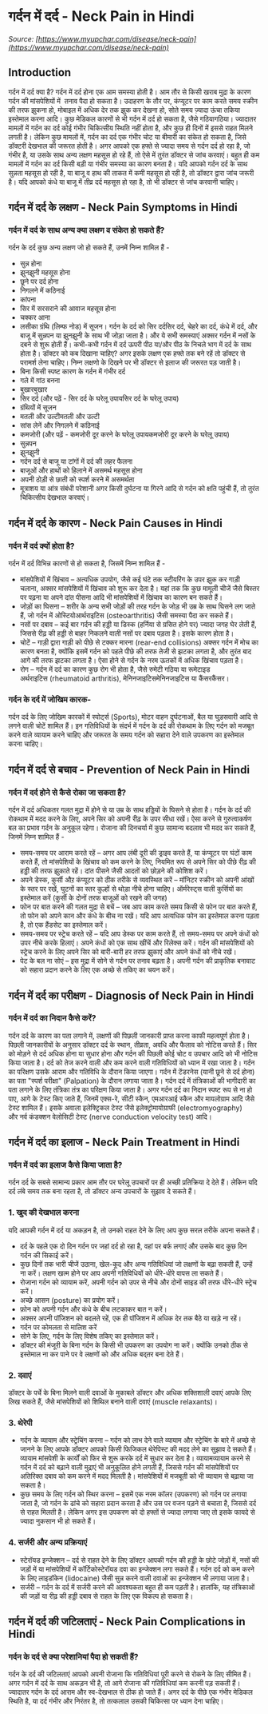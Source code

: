 # गर्दन में दर्द - Neck Pain in Hindi
_Source: [https://www.myupchar.com/disease/neck-pain](https://www.myupchar.com/disease/neck-pain)_

## Introduction
गर्दन में दर्द क्या है?
गर्दन में दर्द होना एक आम समस्या होती है। आम तौर से किसी खराब मुद्रा के कारण गर्दन की मांसपेशियों में  तनाव पैदा हो सकता है। उदाहरण के तौर पर, कंप्यूटर पर काम करते समय स्क्रीन की तरफ झुकना हो, मोबाइल में अधिक देर तक झुक कर देखना हो, सोते समय ज़्यादा ऊंचा तकिया इस्तेमाल करना आदि। कुछ मेडिकल कारणों से भी गर्दन में दर्द हो सकता है, जैसे गठियागठिया।
ज्यादातर मामलों में गर्दन का दर्द कोई गंभीर चिकित्सीय स्थिति नहीं होता है, और कुछ ही दिनों में इससे राहत मिलने लगती है। लेकिन कुछ मामलों में, गर्दन का दर्द एक गंभीर चोट या बीमारी का संकेत हो सकता है, जिसे डॉक्टरी देखभाल की जरूरत होती है। अगर आपको एक हफ्ते से ज्यादा समय से गर्दन दर्द हो रहा है, जो गंभीर है, या उसके साथ अन्य लक्षण महसूस हो रहे हैं, तो ऐसे में तुरंत डॉक्टर से जांच करवाएं।
बहुत ही कम मामलों में गर्दन का दर्द किसी बड़ी या गंभीर समस्या का कारण बनता है। यदि आपको गर्दन दर्द के साथ सुन्नता महसूस हो रही है, या बाजू व हाथ की ताकत में कमी महसूस हो रही है, तो डॉक्टर द्वारा जांच जरूरी है। यदि आपको कंधे या बाजू में तीव्र दर्द महसूस हो रहा है, तो भी डॉक्टर से जांच करवानी चाहिए।

## गर्दन में दर्द के लक्षण - Neck Pain Symptoms in Hindi
### गर्दन में दर्द के साथ अन्य क्या लक्षण व संकेत हो सकते हैं?
गर्दन के दर्द कुछ अन्य लक्षण जो हो सकते हैं, उनमें निम्न शामिल हैं -
- सुन्न होना
- झुनझुनी महसूस होना
- छूने पर दर्द होना
- निगलने में कठिनाई
- कांपना
- सिर में सरसराने की आवाज महसूस होना
- चक्कर आना
- लसीका ग्रंथि (लिम्फ नोड) में सूजन।
गर्दन के दर्द को सिर दर्दसिर दर्द, चेहरे का दर्द, कंधे में दर्द, और बाजू में सुन्नपन या झुनझुनी के साथ भी जोड़ा जाता है। और ये सभी समस्याएं अक्सर गर्दन में नसों के दबने से शुरू होती हैं। कभी-कभी गर्दन में दर्द ऊपरी पीठ या/और पीठ के निचले भाग में दर्द के साथ होता है।
डॉक्टर को कब दिखाना चाहिए?
अगर इसके लक्षण एक हफ्ते तक बने रहें तो डॉक्टर से परामर्श लेना चाहिए। निम्न लक्षणो के दिखने पर भी डॉक्टर से इलाज की जरूरत पड़ जाती है।
- बिना किसी स्पष्ट कारण के गर्दन में गंभीर दर्द
- गले में गांठ बनना
- बुखारबुखार
- सिर दर्द (और पढ़ें - सिर दर्द के घरेलू उपायसिर दर्द के घरेलू उपाय)
- ग्रंथियों में सूजन
- मतली और उल्टीमतली और उल्टी
- सांस लेनें और निगलने में कठिनाई
- कमजोरी (और पढ़ें - कमजोरी दूर करने के घरेलू उपायकमजोरी दूर करने के घरेलू उपाय)
- सुन्नपन
- झुनझुनी
- गर्दन दर्द से बाजू या टांगों में दर्द की लहर फैलना
- बाजूओं और हाथों को हिलाने में असमर्थ महसूस होना
- अपनी ठोड़ी से छाती को स्पर्श करने में असमर्थता
- मूत्राशय या आंत्र संबंधी परेशानी
अगर किसी दुर्घटना या गिरने आदि से गर्दन को क्षति पहुंची हैं, तो तुरंत चिकित्सीय देखभाल करवाएं।

## गर्दन में दर्द के कारण - Neck Pain Causes in Hindi
### गर्दन में दर्द क्यों होता है?
गर्दन में दर्द विभिन्न कारणों से हो सकता है, जिसमें निम्न शामिल हैं -
- मांसपेशियों में खिंचाव – अत्यधिक उपयोग, जैसे कई घंटे तक स्टीयरिंग के उपर झुक कर गाड़ी चलाना, अक्सर मांसपेशियों में खिंचाव को शुरू कर देता है। यहां तक कि कुछ मामूली चीजें जैसे बिस्तर पर पढ़ना या अपने दांत पीसना आदि भी मांसपेशियों में खिंचाव का कारण बन सकते हैं।
- जोड़ों का घिसना – शरीर के अन्य सभी जोड़ों की तरह गर्दन के जोड़ भी उम्र के साथ घिसने लग जाते हैं, जो गर्दन में ओस्टियोआर्थराइटिस (osteoarthritis) जैसी समस्या पैदा कर सकते हैं।
- नसों पर दबाव – कई बार गर्दन की हड्डी या डिस्क (हर्निया से ग्रसित होने पर) ज्यादा जगह घेर लेती हैं, जिससे रीढ़ की हड्डी से बाहर निकलने वाली नसों पर दबाव पड़ता है। इसके कारण होता है।
- चोटें – गाड़ी द्वारा गाड़ी को पीछे से टक्कर मारना (rear-end collisions) अक्सर गर्दन में मोच का कारण बनता है, क्योंकि इसमें गर्दन को पहले पीछे की तरफ तेजी से झटका लगता है, और तुरंत बाद आगे की तरफ झटका लगता है। ऐसा होने से गर्दन के नरम ऊतकों में अधिक खिंचाव पड़ता है।
- रोग – गर्दन में दर्द का कारण कुछ रोग भी होता है, जैसे रुमेटी गठिया या रूमेटाइड अर्थराइटिस (rheumatoid arthritis), मेनिनजाइटिसमेनिनजाइटिस या कैंसरकैंसर।
### गर्दन के दर्द में जोखिम कारक-
गर्दन दर्द के लिए जोखिम कारकों में स्पोर्ट्स (Sports), मोटर वाहन दुर्घटनाओं, बैल या घुड़सवारी आदि से लगने वाली चोटें शामिल हैं। इन गतिविधियों के संदर्भ में गर्दन के दर्द की रोकथाम के लिए गर्दन को मजबूत करने वाले व्यायाम करने चाहिए और जरूरत के समय गर्दन को सहारा देने वाले उपकरण का इस्तेमाल करना चाहिए।

## गर्दन में दर्द से बचाव - Prevention of Neck Pain in Hindi
### गर्दन में दर्द होने से कैसे रोका जा सकता है?
गर्दन में दर्द अधिकतर गलत मुद्रा में होने से या उम्र के साथ हड्डियों के घिसने से होता है। गर्दन के दर्द की रोकथाम में मदद करने के लिए, अपने सिर को अपनी रीढ़ के उपर सीधा रखें। ऐसा करने से गुरुत्वाकर्षण बल का प्रभाव गर्दन के अनुकूल रहेगा। रोजाना की दिनचर्या में कुछ सामान्य बदलाव भी मदद कर सकते हैं, जिनमें निम्न शामिल हैं -
- समय-समय पर आराम करते रहें – अगर आप लंबी दूरी की ड्राइव करते हैं, या कंप्यूटर पर घंटों काम करते हैं, तो मांसपेशियों के खिंचाव को कम करने के लिए, नियमित रूप से अपने सिर को पीछे रीढ़ की हड्डी की तरफ झुकाते रहें। दांत पीसने जैसी आदतों को छोड़ने की कोशिश करें।
- अपने डेस्क, कुर्सी औऱ कंप्यूटर को ठीक तरीके से व्यवस्थित करें – मॉनिटर स्क्रीन को अपनी आंखों के स्तर पर रखें, घुटनों का स्तर कुल्हों से थोड़ा नीचे होना चाहिए। ऑर्मरेस्ट्स वाली कुर्सियों का इस्तेमाल करें (कुर्सी के दोनों तरफ बाजूओं को रखने की जगह)
- फोन पर बात करने की गलत मुद्रा से बचें – जब आप काम करते समय किसी से फोन पर बात करते हैं, तो फोन को अपने कान और कंधे के बीच ना रखें। यदि आप अत्यधिक फोन का इस्तेमाल करना पड़ता है, तो एक हैंडसेट का इस्तेमाल करें।
- समय-समय पर स्ट्रेच करते रहें – यदि आप डेस्क पर काम करते हैं, तो समय-समय पर अपने कंधों को उपर नीचे करके हिलाएं। अपने कंधों को एक साथ खींचें और रिलेक्स करें। गर्दन की मांसपेशियों को स्ट्रेच करने के लिए अपने सिर को बारी-बारी हर तरफ झुकाएं और अपने कंधों को नीचे रखें।
- पेट के बल ना सोएं – इस मुद्रा में सोने से गर्दन पर तनाव बढ़ता है। अपनी गर्दन की प्राकृतिक बनावाट को सहारा प्रदान करने के लिए एक अच्छे से तकिए का चयन करें।

## गर्दन में दर्द का परीक्षण - Diagnosis of Neck Pain in Hindi
### गर्दन में दर्द का निदान कैसे करें?
गर्दन दर्द के कारण का पता लगाने में, लक्षणों की पिछली जानकारी प्राप्त करना काफी महत्वपूर्ण होता है। पिछली जानकारीयों के अनुसार डॉक्टर दर्द के स्थान, तीव्रता, अवधि और फैलाव को नोटिस करते हैं। सिर को मोड़ने से दर्द अधिक होना या सुधार होना और गर्दन की पिछली कोई चोट व उपचार आदि को भी नोटिस किया जाता है। दर्द को तेज करने वाली और कम करने वाली गतिविधियों को ध्यान में रखा जाता है।
गर्दन का परिक्षण उसके आराम और गतिविधि के दौरान किया जाएगा। गर्दन में टेंडरनेस (यानी छूने से दर्द होना) का पता "स्‍पर्श परीक्षा" (Palpation) के दौरान लगाया जाता है। गर्दन दर्द में तंत्रिकाओं की भागीदारी का पता लगाने के लिए तंत्रिका तंत्र का परिक्षण किया जाता है।
अगर गर्दन दर्द का निदान स्पष्ट रूप से ना हो पाए, आगे के टेस्ट किए जाते हैं, जिनमें एक्स-रे, सीटी स्कैन, एमआरआई स्कैन और मायलोग्राम आदि जैसे टेस्ट शामिल हैं। इसके अवाला इलेक्ट्रिकल टेस्ट जैसे इलेक्ट्रोमायोग्राफी (electromyography) और नर्व कंडक्शन वेलोसिटी टेस्ट (nerve conduction velocity test) आदि।

## गर्दन में दर्द का इलाज - Neck Pain Treatment in Hindi
### गर्दन में दर्द का इलाज कैसे किया जाता है?
गर्दन दर्द के सबसे सामान्य प्रकार आम तौर पर घरेलू उपचारों पर ही अच्छी प्रतिक्रिया दे देते हैं। लेकिन यदि दर्द लंबे समय तक बना रहता है, तो डॉक्टर अन्य उपचारों के सुझाव दे सकते हैं।
### 1. खुद की देखभाल करना
यदि आपकी गर्दन में दर्द या अकड़न है, तो उनको राहत देने के लिए आप कुछ सरल तरीके अपना सकते हैं।
- दर्द के पहले एक दो दिन गर्दन पर जहां दर्द हो रहा है, वहां पर बर्फ लगाएं और उसके बाद कुछ दिन गर्दन की सिकाई करें।
- कुछ दिनों तक भारी चीजें उठाना, खेल-कूद और अन्य गतिविधियां जो लक्षणों के बढ़ा सकती हैं, उन्हें ना करें। लक्षण खत्म होने पर आप अपनी गतिविधियों को धीरे-धीरे वापस ला सकते हैं।
- रोजाना गर्दन को व्यायाम करें, अपनी गर्दन को उपर से नीचे और दोनों साइड की तरफ धीरे-धीरे स्ट्रेच करें।
- अच्छे आसन (posture) का प्रयोग करें।
- फ़ोन को अपनी गर्दन और कंधे के बीच लटकाकर बात न करें।
- अक्सर अपनी पॉजिशन को बदलते रहें, एक ही पॉजिशन में अधिक देर तक बैठे या खड़े ना रहें।
- गर्दन पर कोमलता से मालिश करें
- सोने के लिए, गर्दन के लिए विशेष तकिए का इस्तेमाल करें।
- डॉक्टर की मंजूरी के बिना गर्दन के किसी भी उपकरण का उपयोग ना करें। क्योंकि उनको ठीक से इस्तेमाल ना कर पाने पर वे लक्षणों को और अधिक बद्तर बना देते हैं।
### 2. दवाएं
डॉक्टर के पर्चे के बिना मिलने वाली दवाओं के मुकाबले डॉक्टर और अधिक शक्तिशाली दवाएं आपके लिए लिख सकते हैं, जैसे मांसपेशियों को शिथिल बनाने वाली दवाएं (muscle relaxants)।
### 3. थेरेपी
- गर्दन के व्यायाम और स्ट्रेचिंग करना – गर्दन को लाभ देने वाले व्यायाम और स्ट्रेचिंग के बारे में अच्छे से जानने के लिए आपके डॉक्टर आपको किसी फिजिकल थेरेपिस्ट की मदद लेने का सुझाव दे सकते हैं। व्यायाम मांसपेशी के कार्यों को फिर से शुरू करके दर्द में सुधार कर देता है। व्यायामव्यायाम करने से गर्दन में दर्द को बढ़ाने वाली मुद्राएं भी अनुकूलित होने लगती हैं, जिससे गर्दन की मांसपेशियों पर अतिरिक्त दबाव को कम करने में मदद मिलती है। मांसपेशियों में मजबूती को भी व्यायाम से बढ़ाया जा सकता है।
- कुछ समय के लिए गर्दन को स्थिर करना – इसमें एक नरम कॉलर (उपकरण) को गर्दन पर लगाया जाता है, जो गर्दन के ढांचे को सहारा प्रदान करता है और उस पर वजन पड़ने से बचाता है, जिससे दर्द से राहत मिलती है। लेकिन अगर इस उपकरण को दो हफ्तों से ज्यादा लगाया जाए तो इसके फायदे से ज्यादा नुकसान भी हो सकते हैं।
### 4. सर्जरी और अन्य प्रक्रियाएं
- स्टेरॉयड इन्जेक्शन – दर्द से राहत देने के लिए डॉक्टर आपकी गर्दन की हड्डी के छोटे जोड़ों में, नसों की जड़ों में या मांसपेशियों में कॉर्टिकोस्टेरॉयड दवा का इन्जेक्शन लगा सकते हैं। गर्दन दर्द को कम करने के लिए लाइडॉकेन (lidocaine) जैसी सुन्न करने वाली दवाओं का इन्जेक्शन भी लगाया जाता है।
- सर्जरी – गर्दन के दर्द में सर्जरी करने की आवश्यकता बहुत ही कम पड़ती है। हालांकि, यह तंत्रिकाओं की जड़ों या रीढ़ की हड्डी दबाव से राहत के लिए एक विकल्प हो सकता है।

## गर्दन में दर्द की जटिलताएं - Neck Pain Complications in Hindi
### गर्दन के दर्द से क्या परेशानियां पैदा हो सकती हैं?
गर्दन के दर्द की जटिलताएं आपको अपनी रोजाना कि गतिविधियां पूरी करने से रोकने के लिए सीमित हैं। अगर गर्दन में दर्द के साथ अकड़न भी है, तो आगे रोजाना की गतिविधियां कम करनी पड़ सकती हैं। ज्यादातर गर्दन के दर्द आराम और स्व-देखभाल से ठीक हो जाते हैं।
अगर दर्द के पीछे एक गंभीर मेडिकल स्थिति है, या दर्द गंभीर और निरंतर है, तो तत्कलाल उसकी चिकित्सा पर ध्यान देना चाहिए।

